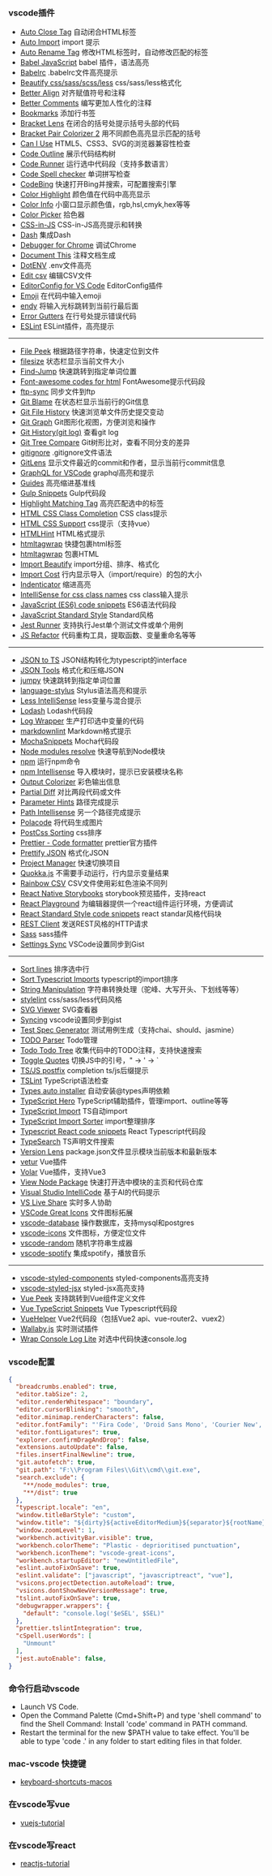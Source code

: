 ### vscode插件

- [Auto Close Tag]()	自动闭合HTML标签
- [Auto Import]()	import 提示
- [Auto Rename Tag]()	修改HTML标签时，自动修改匹配的标签
- [Babel JavaScript]()	babel  插件，语法高亮
- [Babelrc]()	.babelrc文件高亮提示
- [Beautify css/sass/scss/less]()	css/sass/less格式化
- [Better Align]()	对齐赋值符号和注释
- [Better Comments]()	编写更加人性化的注释
- [Bookmarks]()	添加行书签
- [Bracket Lens]()	在闭合的括号处提示括号头部的代码
- [Bracket Pair Colorizer 2]()	用不同颜色高亮显示匹配的括号
- [Can I Use]()	HTML5、CSS3、SVG的浏览器兼容性检查
- [Code Outline]()	展示代码结构树
- [Code Runner]()	运行选中代码段（支持多数语言）
- [Code Spell checker]()	单词拼写检查
- [CodeBing]()	快速打开Bing并搜索，可配置搜索引擎
- [Color Highlight]()	颜色值在代码中高亮显示
- [Color Info]()	小窗口显示颜色值，rgb,hsl,cmyk,hex等等
- [Color Picker]()	拾色器
- [CSS-in-JS]()	CSS-in-JS高亮提示和转换
- [Dash]()	集成Dash
- [Debugger for Chrome]()	调试Chrome
- [Document This]()	注释文档生成
- [DotENV]()	.env文件高亮
- [Edit csv]()	编辑CSV文件
- [EditorConfig for VS Code]()	EditorConfig插件
- [Emoji]()	在代码中输入emoji
- [endy]()	将输入光标跳转到当前行最后面
- [Error Gutters]()	在行号处提示错误代码
- [ESLint]()	ESLint插件，高亮提示
***
- [File Peek]()	根据路径字符串，快速定位到文件
- [filesize]()	状态栏显示当前文件大小
- [Find-Jump]()	快速跳转到指定单词位置
- [Font-awesome codes for html]()	FontAwesome提示代码段
- [ftp-sync]()	同步文件到ftp
- [Git Blame]()	在状态栏显示当前行的Git信息
- [Git File History]()	快速浏览单文件历史提交变动
- [Git Graph]()	Git图形化视图，方便浏览和操作
- [Git History(git log)]()	查看git log
- [Git Tree Compare]()	Git树形比对，查看不同分支的差异
- [gitignore]()	.gitignore文件语法
- [GitLens]()	显示文件最近的commit和作者，显示当前行commit信息
- [GraphQL for VSCode]()	graphql高亮和提示
- [Guides]()	高亮缩进基准线
- [Gulp Snippets]()	Gulp代码段
- [Highlight Matching Tag]()	高亮匹配选中的标签
- [HTML CSS Class Completion]()	CSS class提示
- [HTML CSS Support]()	css提示（支持vue）
- [HTMLHint]()	HTML格式提示
- [htmltagwrap]()	快捷包裹html标签
- [htmltagwrap]()	包裹HTML
- [Import Beautify]()	import分组、排序、格式化
- [Import Cost]()	行内显示导入（import/require）的包的大小
- [Indenticator]()	缩进高亮
- [IntelliSense for css class names]()	css class输入提示
- [JavaScript (ES6) code snippets]()	ES6语法代码段
- [JavaScript Standard Style]()	Standard风格
- [Jest Runner]()	支持执行Jest单个测试文件或单个用例
- [JS Refactor]()	代码重构工具，提取函数、变量重命名等等
***
- [JSON to TS]()	JSON结构转化为typescript的interface
- [JSON Tools]()	格式化和压缩JSON
- [jumpy]()	快速跳转到指定单词位置
- [language-stylus]()	Stylus语法高亮和提示
- [Less IntelliSense]()	less变量与混合提示
- [Lodash]()	Lodash代码段
- [Log Wrapper]()	生产打印选中变量的代码
- [markdownlint]()	Markdown格式提示
- [MochaSnippets]()	Mocha代码段
- [Node modules resolve]()	快速导航到Node模块
- [npm]()	运行npm命令
- [npm Intellisense]()	导入模块时，提示已安装模块名称
- [Output Colorizer]()	彩色输出信息
- [Partial Diff]()	对比两段代码或文件
- [Parameter Hints]()	路径完成提示
- [Path Intellisense]()	另一个路径完成提示
- [Polacode]()	将代码生成图片
- [PostCss Sorting]()	css排序
- [Prettier - Code formatter]()	prettier官方插件
- [Prettify JSON]()	格式化JSON
- [Project Manager]()	快速切换项目
- [Quokka.js]()	不需要手动运行，行内显示变量结果
- [Rainbow CSV]()	CSV文件使用彩虹色渲染不同列
- [React Native Storybooks]()	storybook预览插件，支持react
- [React Playground]()	为编辑器提供一个react组件运行环境，方便调试
- [React Standard Style code snippets]()	react standar风格代码块
- [REST Client]()	发送REST风格的HTTP请求
- [Sass]()	sass插件
- [Settings Sync]()	VSCode设置同步到Gist
***
- [Sort lines]()	排序选中行
- [Sort Typescript Imports]()	typescript的import排序
- [String Manipulation]()	字符串转换处理（驼峰、大写开头、下划线等等）
- [stylelint]()	css/sass/less代码风格
- [SVG Viewer]()	SVG查看器
- [Syncing]()	vscode设置同步到gist
- [Test Spec Generator]()	测试用例生成（支持chai、should、jasmine）
- [TODO Parser]()	Todo管理
- [Todo Todo Tree]()	收集代码中的TODO注释，支持快速搜索
- [Toggle Quotes]()	切换JS中的引号，" -> ' -> `
- [TS/JS postfix]() completion	ts/js后缀提示
- [TSLint]()	TypeScript语法检查
- [Types auto installer]()	自动安装@types声明依赖
- [TypeScript Hero]()	TypeScript辅助插件，管理import、outline等等
- [TypeScript Import]()	TS自动import
- [TypeScript Import Sorter]()	import整理排序
- [Typescript React code snippets]()	React Typescript代码段
- [TypeSearch]()	TS声明文件搜索
- [Version Lens]()	package.json文件显示模块当前版本和最新版本
- [vetur]()	Vue插件
- [Volar]()	Vue插件，支持Vue3
- [View Node Package]()	快速打开选中模块的主页和代码仓库
- [Visual Studio IntelliCode]()	基于AI的代码提示
- [VS Live Share]()	实时多人协助
- [VSCode Great Icons]()	文件图标拓展
- [vscode-database]()	操作数据库，支持mysql和postgres
- [vscode-icons]()	文件图标，方便定位文件
- [vscode-random]()	随机字符串生成器
- [vscode-spotify]()	集成spotify，播放音乐
***
- [vscode-styled-components]()	styled-components高亮支持
- [vscode-styled-jsx]()	styled-jsx高亮支持
- [Vue Peek]()	支持跳转到Vue组件定义文件
- [Vue TypeScript Snippets]()	Vue Typescript代码段
- [VueHelper]()	Vue2代码段（包括Vue2 api、vue-router2、vuex2）
- [Wallaby.js]()	实时测试插件
- [Wrap Console Log Lite]()	对选中代码快速console.log


### vscode配置
```json
{
  "breadcrumbs.enabled": true,
  "editor.tabSize": 2,
  "editor.renderWhitespace": "boundary",
  "editor.cursorBlinking": "smooth",
  "editor.minimap.renderCharacters": false,
  "editor.fontFamily": "'Fira Code', 'Droid Sans Mono', 'Courier New', monospace, 'Droid Sans Fallback'",
  "editor.fontLigatures": true,
  "explorer.confirmDragAndDrop": false,
  "extensions.autoUpdate": false,
  "files.insertFinalNewline": true,
  "git.autofetch": true,
  "git.path": "F:\\Program Files\\Git\\cmd\\git.exe",
  "search.exclude": {
    "**/node_modules": true,
    "**/dist": true
  },
  "typescript.locale": "en",
  "window.titleBarStyle": "custom",
  "window.title": "${dirty}${activeEditorMedium}${separator}${rootName}",
  "window.zoomLevel": 1,
  "workbench.activityBar.visible": true,
  "workbench.colorTheme": "Plastic - deprioritised punctuation",
  "workbench.iconTheme": "vscode-great-icons",
  "workbench.startupEditor": "newUntitledFile",
  "eslint.autoFixOnSave": true,
  "eslint.validate": ["javascript", "javascriptreact", "vue"],
  "vsicons.projectDetection.autoReload": true,
  "vsicons.dontShowNewVersionMessage": true,
  "tslint.autoFixOnSave": true,
  "debugwrapper.wrappers": {
    "default": "console.log('$eSEL', $SEL)"
  },
  "prettier.tslintIntegration": true,
  "cSpell.userWords": [
    "Unmount"
  ],
  "jest.autoEnable": false,
}
```

### 命令行启动vscode
- Launch VS Code.
- Open the Command Palette (Cmd+Shift+P) and type 'shell command' to find the Shell Command: Install 'code' command in PATH command.
- Restart the terminal for the new $PATH value to take effect. You'll be able to type 'code .' in any folder to start editing files in that folder.

### mac-vscode 快捷键
- [keyboard-shortcuts-macos](https://code.visualstudio.com/shortcuts/keyboard-shortcuts-macos.pdf)

### 在vscode写vue
- [vuejs-tutorial](https://code.visualstudio.com/docs/nodejs/vuejs-tutorial)

### 在vscode写react
- [reactjs-tutorial](https://code.visualstudio.com/docs/nodejs/reactjs-tutorial)
